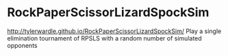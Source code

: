 RockPaperScissorLizardSpockSim
==============================
http://tylerwardle.github.io/RockPaperScissorLizardSpockSim/
Play a single elimination tournament of RPSLS with a random number of simulated opponents
